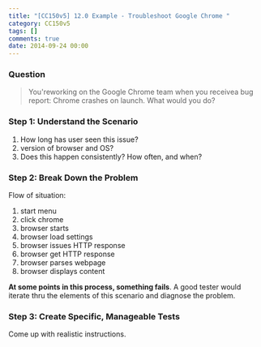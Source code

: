 ```yaml
---
title: "[CC150v5] 12.0 Example - Troubleshoot Google Chrome "
category: CC150v5
tags: []
comments: true
date: 2014-09-24 00:00
---
```



### Question

> You'reworking on the Google Chrome team when you receivea bug report: Chrome crashes on launch. What would you do?

### Step 1: Understand the Scenario

1. How long has user seen this issue?
1. version of browser and OS?
1. Does this happen consistently? How often, and when?

### Step 2: Break Down the Problem

Flow of situation:

1. start menu
1. click chrome
1. browser starts
1. browser load settings
1. browser issues HTTP response
1. browser get HTTP response
1. browser parses webpage
1. browser displays content

**At some points in this process, something fails**. A good tester would iterate thru the elements of this scenario and diagnose the problem.

### Step 3: Create Specific, Manageable Tests

Come up with realistic instructions.
